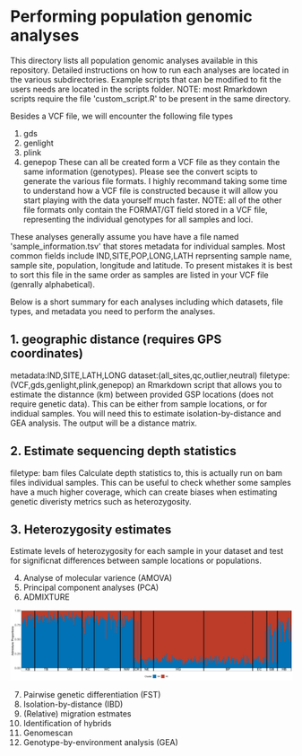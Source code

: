 # Performing population genomic analyses

This directory lists all population genomic analyses available in this repository.
Detailed instructions on how to run each analyses are located in the various subdirectories.
Example scripts that can be modified to fit the users needs are located in the scripts folder. NOTE: most Rmarkdown scripts require the file 'custom_script.R' to be present in the same directory.

Besides a VCF file, we will encounter the following file types
1. gds
2. genlight
3. plink
4. genepop
These can all be created form a VCF file as they contain the same information (genotypes). Please see the convert scipts to generate the various file formats.
I highly recommand taking some time to understand how a VCF file is constructed because it will allow you start playing with the data yourself much faster. NOTE: all of the other file formats only contain the FORMAT/GT field stored in a VCF file, representing the individual genotypes for all samples and loci. 

These analyses generally assume you have have a file named 'sample_information.tsv' that stores metadata for individual samples. Most common fields include IND,SITE,POP,LONG,LATH reprsenting sample name, sample site, population, longitude and latitude. To present mistakes it is best to sort this file in the same order as samples are listed in your VCF file (genrally alphabetical).

Below is a short summary for each analyses including which datasets, file types, and metadata you need to perform the analyses.

## 1. geographic distance (requires GPS coordinates)
metadata:IND,SITE,LATH,LONG
dataset:(all_sites,qc,outlier,neutral)
filetype:(VCF,gds,genlight,plink,genepop)
an Rmarkdown script that allows you to estimate the distannce (km) between provided GSP locations (does not require genetic data). This can be either from sample locations, or for indidual samples. You will need this to estimate isolation-by-distance and GEA analysis.
The output will be a distance matrix.

## 2. Estimate sequencing depth statistics
filetype: bam files
Calculate depth statistics to, this is actually run on bam files individual samples. 
This can be useful to check whether some samples have a much higher coverage, which can create biases when estimating genetic diveristy metrics such as heterozygosity. 

## 3. Heterozygosity estimates
Estimate levels of heterozygosity for each sample in your dataset and test for significnat differences between sample locations or populations.

4. Analyse of molecular varience (AMOVA)
5. Principal component analyses (PCA)
6. ADMIXTURE

![](figures/snapper_norm_q2_ggplot.png)

7. Pairwise genetic differentiation (FST)
8. Isolation-by-distance (IBD)
9. (Relative) migration estmates
10. Identification of hybrids
11. Genomescan
12. Genotype-by-environment analysis (GEA)